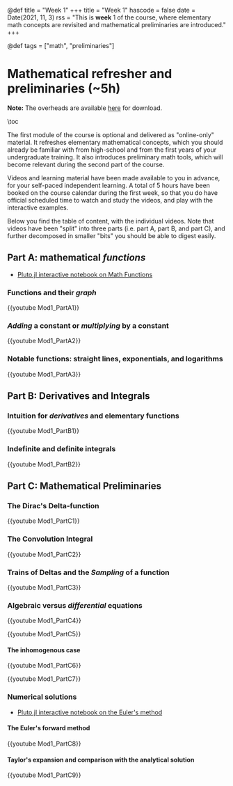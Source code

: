 @def title = "Week 1"
+++
title = "Week 1"
hascode = false
date = Date(2021, 11, 3)
rss = "This is **week** 1 of the course, where elementary math concepts are revisited and mathematical preliminaries are introduced."
+++

@def tags = ["math", "preliminaries"]

# Mathematical refresher and preliminaries (~5h)

**Note:** The overheads are available
[here](https://github.com/mgiugliano/ComputationalNeurobiologyCourse/tree/main/overheads/MathPreliminaries)
for download.

\toc

The first module of the course is optional and delivered as "online-only"
material. It refreshes elementary mathematical concepts, which you should
already be familiar with from high-school and from the first years of your
undergraduate training. It also introduces preliminary math tools, which will
become relevant during the second part of the course.

Videos and learning material have been made available to you in advance, for
your self-paced independent learning. A total of 5 hours have been booked on the
course calendar during the first week, so that you do have official scheduled
time to watch and study the videos, and play with the interactive examples.

Below you find the table of content, with the individual videos. Note that
videos have been "split" into three parts (i.e. part A, part B, and part C), and
further decomposed in smaller "bits" you should be able to digest easily.

## Part A: mathematical _functions_

- [Pluto.jl interactive notebook on Math Functions](../notebooks/Functions_of_one_variable)

### Functions and their _graph_

{{youtube Mod1_PartA1}}

### _Adding_ a constant or _multiplying_ by a constant

{{youtube Mod1_PartA2}}

### Notable functions: straight lines, exponentials, and logarithms

{{youtube Mod1_PartA3}}

## Part B: Derivatives and Integrals

### Intuition for _derivatives_ and elementary functions

{{youtube Mod1_PartB1}}

### Indefinite and definite integrals

{{youtube Mod1_PartB2}}

## Part C: Mathematical Preliminaries

### The Dirac's Delta-function

{{youtube Mod1_PartC1}}

### The Convolution Integral

{{youtube Mod1_PartC2}}

### Trains of Deltas and the _Sampling_ of a function

{{youtube Mod1_PartC3}}

### Algebraic versus _differential_ equations

{{youtube Mod1_PartC4}}

{{youtube Mod1_PartC5}}

#### The inhomogenous case

{{youtube Mod1_PartC6}}

{{youtube Mod1_PartC7}}

### Numerical solutions

- [Pluto.jl interactive notebook on the Euler's method](../notebooks/OrdinaryDifferentialEquation/)

#### The Euler's forward method

{{youtube Mod1_PartC8}}

#### Taylor's expansion and comparison with the analytical solution

{{youtube Mod1_PartC9}}
